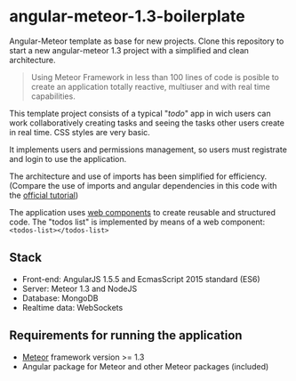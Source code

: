 # angular-meteor-1.3-boilerplate
Angular-Meteor template as base for new projects. Clone this repository to start a new angular-meteor 1.3 project with a simplified and clean architecture.

> Using Meteor Framework in less than 100 lines of code is posible to create an application totally reactive, multiuser and with real time capabilities.
>

This template project consists of a typical "*todo*" app in wich users can work collaboratively creating tasks and seeing the tasks other users create in real time. CSS styles are very basic.

It implements users and permissions management, so users must registrate and login to use the application.

The architecture and use of imports has been simplified for efficiency. (Compare the use of imports and angular dependencies in this code with the [official tutorial](https://www.meteor.com/tutorials/angular/creating-an-app))

The application uses [web components](https://en.wikipedia.org/wiki/Web_Components) to create reusable and structured code. The "todos list" is implemented by means of a web component: `<todos-list></todos-list>`




## Stack

- Front-end: AngularJS 1.5.5 and EcmasScript 2015 standard (ES6)
- Server: Meteor 1.3 and NodeJS
- Database: MongoDB
- Realtime data: WebSockets





## Requirements for running the application

- [Meteor](http://www.meteor.com) framework version  >= 1.3
- Angular package for Meteor and other Meteor packages (included)